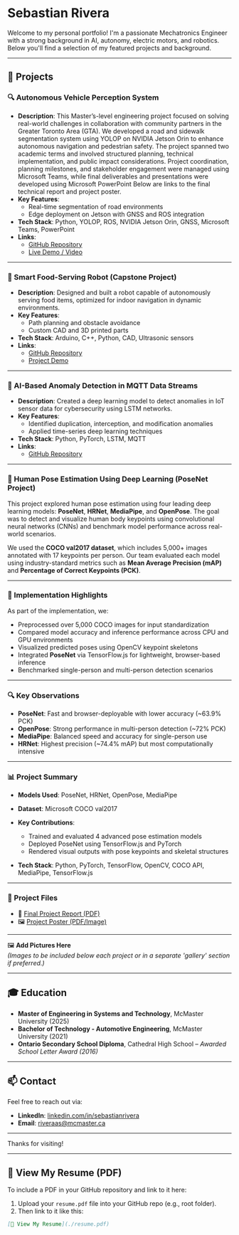 # Sebastian Rivera

Welcome to my personal portfolio! I'm a passionate Mechatronics Engineer with a strong background in AI, autonomy, electric motors, and robotics. Below you'll find a selection of my featured projects and background.

---

## 🚀 Projects

### 🔍 Autonomous Vehicle Perception System
- **Description**:  This Master’s-level engineering project focused on solving real-world challenges in collaboration with community partners in the Greater Toronto Area (GTA). We developed a road and sidewalk segmentation system using YOLOP on NVIDIA Jetson Orin to enhance autonomous navigation and pedestrian safety. The project spanned two academic terms and involved structured planning, technical implementation, and public impact considerations. Project coordination, planning milestones, and stakeholder engagement were managed using Microsoft Teams, while final deliverables and presentations were developed using Microsoft PowerPoint
Below are links to the final technical report and project poster.
- **Key Features**:
  - Real-time segmentation of road environments
  - Edge deployment on Jetson with GNSS and ROS integration
- **Tech Stack**: Python, YOLOP, ROS, NVIDIA Jetson Orin, GNSS, Microsoft Teams, PowerPoint
- **Links**:
  - [GitHub Repository](#)
  - [Live Demo / Video](#)

---

### 🤖 Smart Food-Serving Robot (Capstone Project)
- **Description**: Designed and built a robot capable of autonomously serving food items, optimized for indoor navigation in dynamic environments.
- **Key Features**:
  - Path planning and obstacle avoidance
  - Custom CAD and 3D printed parts
- **Tech Stack**: Arduino, C++, Python, CAD, Ultrasonic sensors
- **Links**:
  - [GitHub Repository](#)
  - [Project Demo](#)

---

### 🧠 AI-Based Anomaly Detection in MQTT Data Streams
- **Description**: Created a deep learning model to detect anomalies in IoT sensor data for cybersecurity using LSTM networks.
- **Key Features**:
  - Identified duplication, interception, and modification anomalies
  - Applied time-series deep learning techniques
- **Tech Stack**: Python, PyTorch, LSTM, MQTT
- **Links**:
  - [GitHub Repository](#)

---

### 📄 Human Pose Estimation Using Deep Learning (PoseNet Project)

This project explored human pose estimation using four leading deep learning models: **PoseNet**, **HRNet**, **MediaPipe**, and **OpenPose**. The goal was to detect and visualize human body keypoints using convolutional neural networks (CNNs) and benchmark model performance across real-world scenarios.

We used the **COCO val2017 dataset**, which includes 5,000+ images annotated with 17 keypoints per person. Our team evaluated each model using industry-standard metrics such as **Mean Average Precision (mAP)** and **Percentage of Correct Keypoints (PCK)**.

---

### 🔧 Implementation Highlights
As part of the implementation, we:
- Preprocessed over 5,000 COCO images for input standardization
- Compared model accuracy and inference performance across CPU and GPU environments
- Visualized predicted poses using OpenCV keypoint skeletons
- Integrated **PoseNet** via TensorFlow.js for lightweight, browser-based inference
- Benchmarked single-person and multi-person detection scenarios

---

### 🔍 Key Observations
- **PoseNet**: Fast and browser-deployable with lower accuracy (~63.9% PCK)
- **OpenPose**: Strong performance in multi-person detection (~72% PCK)
- **MediaPipe**: Balanced speed and accuracy for single-person use
- **HRNet**: Highest precision (~74.4% mAP) but most computationally intensive

---

### 📊 Project Summary
- **Models Used**: PoseNet, HRNet, OpenPose, MediaPipe  
- **Dataset**: Microsoft COCO val2017  
- **Key Contributions**:
  - Trained and evaluated 4 advanced pose estimation models
  - Deployed PoseNet using TensorFlow.js and PyTorch
  - Rendered visual outputs with pose keypoints and skeletal structures

- **Tech Stack**: Python, PyTorch, TensorFlow, OpenCV, COCO API, MediaPipe, TensorFlow.js

---

### 📁 Project Files
- 📄 [Final Project Report (PDF)](./docs/pdf/SEP740_Project_Report.pdf)
- 🖼️ [Project Poster (PDF/Image)](./docs/pdf/PoseNet_Poster.pdf)

---

🖼️ **Add Pictures Here**  
*(Images to be included below each project or in a separate 'gallery' section if preferred.)*

---

## 🎓 Education

- **Master of Engineering in Systems and Technology**, McMaster University (2025)  
- **Bachelor of Technology - Automotive Engineering**, McMaster University (2021)  
- **Ontario Secondary School Diploma**, Cathedral High School – *Awarded School Letter Award (2016)*

---

## 📫 Contact

Feel free to reach out via:

- **LinkedIn**: [linkedin.com/in/sebastianrivera](hwww.linkedin.com/in/sebasrivera)
- **Email**: [riveraas@mcmaster.ca](mailto:riveraas@mcmaster.ca)

---

Thanks for visiting!

---

## 📄 View My Resume (PDF)

To include a PDF in your GitHub repository and link to it here:

1. Upload your `resume.pdf` file into your GitHub repo (e.g., root folder).
2. Then link to it like this:

```markdown
[📄 View My Resume](./resume.pdf)
